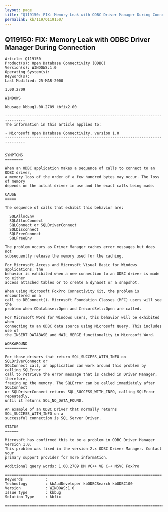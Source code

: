```yaml
---
layout: page
title: "Q119150: FIX: Memory Leak with ODBC Driver Manager During Connection"
permalink: kb/119/Q119150/
---
```


## Q119150: FIX: Memory Leak with ODBC Driver Manager During Connection

	Article: Q119150
	Product(s): Open Database Connectivity (ODBC)
	Version(s): WINDOWS:1.0
	Operating System(s): 
	Keyword(s): 
	Last Modified: 25-MAR-2000
	
	1.00.2709
	
	WINDOWS
	
	kbusage kbbug1.00.2709 kbfix2.00
	
	-------------------------------------------------------------------------------
	The information in this article applies to:
	
	- Microsoft Open Database Connectivity, version 1.0 
	-------------------------------------------------------------------------------
	
	
	SYMPTOMS
	========
	
	When an ODBC application makes a sequence of calls to connect to an ODBC driver,
	a memory loss of the order of a few hundred bytes may occur. The loss of memory
	depends on the actual driver in use and the exact calls being made.
	
	CAUSE
	=====
	
	The sequence of calls that exhibit this behavior are:
	
	  SQLAllocEnv
	  SQLAllocConnect
	  SQLConnect or SQLDriverConnect
	  SQLDisconnect
	  SQLFreeConnect
	  SQLFreeEnv
	
	The problem occurs as Driver Manager caches error messages but does not
	subsequently release the memory used for the caching.
	
	For Microsoft Access and Microsoft Visual Basic for Windows applications, the
	behavior is exhibited when a new connection to an ODBC driver is made to either
	access attached tables or to create a dynaset or a snapshot.
	
	When using Microsoft FoxPro Connectivity Kit, the problem is encountered on a
	call to DBConnect(). Microsoft Foundation Classes (MFC) users will see the
	problem when CDatabase::Open and CrecordSet::Open are called.
	
	For Microsoft Word for Windows users, this behavior will be exhibited when
	connecting to an ODBC data source using Microsoft Query. This includes use of
	the INSERT DATABASE and MAIL MERGE functionality in Microsoft Word.
	
	WORKAROUND
	==========
	
	For those drivers that return SQL_SUCCESS_WITH_INFO on SQLDriverConnect or
	SQLConnect call, an application can work around this problem by calling SQLError
	call to retrieve the error message that is cached in Driver Manager; therefore,
	freeing up the memory. The SQLError can be called immediately after SQLConnect
	or SQLDriverConnect returns SQL_SUCCESS_WITH_INFO, calling SQLError repeatedly,
	until it returns SQL_NO_DATA_FOUND.
	
	An example of an ODBC Driver that normally returns SQL_SUCCESS_WITH_INFO on a
	successful connection is SQL Server Driver.
	
	STATUS
	======
	
	Microsoft has confirmed this to be a problem in ODBC Driver Manager version 1.0.
	This problem was fixed in the version 2.x ODBC Driver Manager. Contact your
	primary support provider for more information.
	
	Additional query words: 1.00.2709 DM VC++ VB C++ MSVC FoxPro
	
	======================================================================
	Keywords          :  
	Technology        : kbAudDeveloper kbODBCSearch kbODBC100
	Version           : WINDOWS:1.0
	Issue type        : kbbug
	Solution Type     : kbfix
	
	=============================================================================
	
